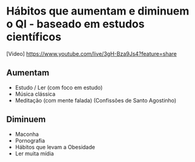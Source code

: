 # Hábitos que aumentam e diminuem o QI - baseado em estudos científicos
[Video] https://www.youtube.com/live/3gH-Bza9Js4?feature=share

## Aumentam
- Estudo / Ler (com foco em estudo)
- Música clássica
- Meditação (com mente falada) (Confissões de Santo Agostinho)

## Diminuem
- Maconha
- Pornografia
- Hábitos que levam a Obesidade
- Ler muita mídia
